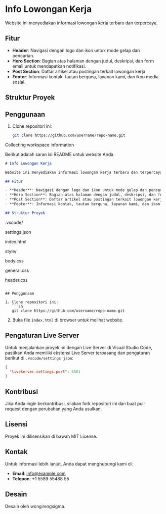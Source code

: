 # Info Lowongan Kerja

Website ini menyediakan informasi lowongan kerja terbaru dan terpercaya.

## Fitur

- **Header**: Navigasi dengan logo dan ikon untuk mode gelap dan pencarian.
- **Hero Section**: Bagian atas halaman dengan judul, deskripsi, dan form email untuk mendapatkan notifikasi.
- **Post Section**: Daftar artikel atau postingan terkait lowongan kerja.
- **Footer**: Informasi kontak, tautan berguna, layanan kami, dan ikon media sosial.

## Struktur Proyek

## Penggunaan

1. Clone repositori ini:
   ```sh
   git clone https://github.com/username/repo-name.git

Collecting workspace information

Berikut adalah saran isi README untuk website Anda:

```markdown
# Info Lowongan Kerja

Website ini menyediakan informasi lowongan kerja terbaru dan terpercaya.

## Fitur

- **Header**: Navigasi dengan logo dan ikon untuk mode gelap dan pencarian.
- **Hero Section**: Bagian atas halaman dengan judul, deskripsi, dan form email untuk mendapatkan notifikasi.
- **Post Section**: Daftar artikel atau postingan terkait lowongan kerja.
- **Footer**: Informasi kontak, tautan berguna, layanan kami, dan ikon media sosial.

## Struktur Proyek

```
.vscode/
  

settings.json




index.html


style/
  

body.css


  

general.css


  

header.css


```

## Penggunaan

1. Clone repositori ini:
   ```sh
   git clone https://github.com/username/repo-name.git
   ```
2. Buka file `index.html` di browser untuk melihat website.

## Pengaturan Live Server

Untuk menjalankan proyek ini dengan Live Server di Visual Studio Code, pastikan Anda memiliki ekstensi Live Server terpasang dan pengaturan berikut di `.vscode/settings.json`:
```json
{
  "liveServer.settings.port": 5501
}
```

## Kontribusi

Jika Anda ingin berkontribusi, silakan fork repositori ini dan buat pull request dengan perubahan yang Anda usulkan.

## Lisensi

Proyek ini dilisensikan di bawah MIT License.

## Kontak

Untuk informasi lebih lanjut, Anda dapat menghubungi kami di:
- **Email**: info@example.com
- **Telepon**: +1 5589 55488 55

## Desain

Desain oleh wongirengsigma.

```
